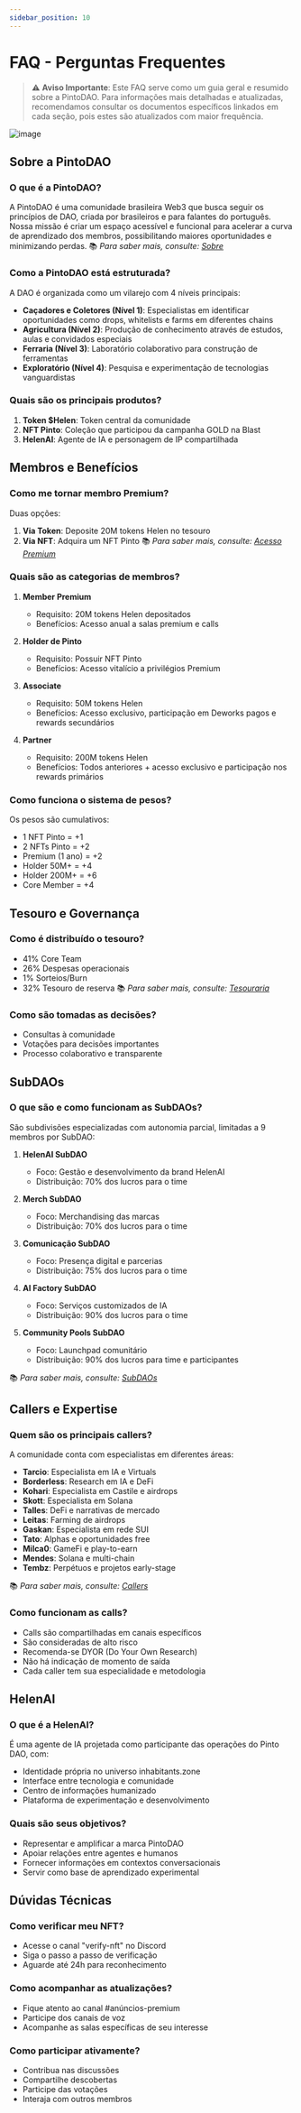 ```yaml
---
sidebar_position: 10
---
```


# FAQ - Perguntas Frequentes

> ⚠️ **Aviso Importante**: Este FAQ serve como um guia geral e resumido sobre a PintoDAO. Para informações mais detalhadas e atualizadas, recomendamos consultar os documentos específicos linkados em cada seção, pois estes são atualizados com maior frequência.

![image](https://github.com/user-attachments/assets/[placeholder-image-id])

## Sobre a PintoDAO

### O que é a PintoDAO?
A PintoDAO é uma comunidade brasileira Web3 que busca seguir os princípios de DAO, criada por brasileiros e para falantes do português. Nossa missão é criar um espaço acessível e funcional para acelerar a curva de aprendizado dos membros, possibilitando maiores oportunidades e minimizando perdas.
📚 *Para saber mais, consulte: [Sobre](/docs/pinto-brasil/Sobre)*

### Como a PintoDAO está estruturada?
A DAO é organizada como um vilarejo com 4 níveis principais:
- **Caçadores e Coletores (Nível 1)**: Especialistas em identificar oportunidades como drops, whitelists e farms em diferentes chains
- **Agricultura (Nível 2)**: Produção de conhecimento através de estudos, aulas e convidados especiais
- **Ferraria (Nível 3)**: Laboratório colaborativo para construção de ferramentas
- **Exploratório (Nível 4)**: Pesquisa e experimentação de tecnologias vanguardistas

### Quais são os principais produtos?
1. **Token $Helen**: Token central da comunidade
2. **NFT Pinto**: Coleção que participou da campanha GOLD na Blast
3. **HelenAI**: Agente de IA e personagem de IP compartilhada

## Membros e Benefícios

### Como me tornar membro Premium?
Duas opções:
1. **Via Token**: Deposite 20M tokens Helen no tesouro
2. **Via NFT**: Adquira um NFT Pinto
📚 *Para saber mais, consulte: [Acesso Premium](/docs/pinto-brasil/bemvindo)*

### Quais são as categorias de membros?
1. **Member Premium**
   - Requisito: 20M tokens Helen depositados
   - Benefícios: Acesso anual a salas premium e calls

2. **Holder de Pinto**
   - Requisito: Possuir NFT Pinto
   - Benefícios: Acesso vitalício a privilégios Premium

3. **Associate**
   - Requisito: 50M tokens Helen
   - Benefícios: Acesso exclusivo, participação em Deworks pagos e rewards secundários

4. **Partner**
   - Requisito: 200M tokens Helen
   - Benefícios: Todos anteriores + acesso exclusivo e participação nos rewards primários

### Como funciona o sistema de pesos?
Os pesos são cumulativos:
- 1 NFT Pinto = +1
- 2 NFTs Pinto = +2
- Premium (1 ano) = +2
- Holder 50M+ = +4
- Holder 200M+ = +6
- Core Member = +4

## Tesouro e Governança

### Como é distribuído o tesouro?
- 41% Core Team
- 26% Despesas operacionais
- 1% Sorteios/Burn
- 32% Tesouro de reserva
📚 *Para saber mais, consulte: [Tesouraria](/docs/pinto-brasil/tesouraria)*

### Como são tomadas as decisões?
- Consultas à comunidade
- Votações para decisões importantes
- Processo colaborativo e transparente

## SubDAOs

### O que são e como funcionam as SubDAOs?
São subdivisões especializadas com autonomia parcial, limitadas a 9 membros por SubDAO:

1. **HelenAI SubDAO**
   - Foco: Gestão e desenvolvimento da brand HelenAI
   - Distribuição: 70% dos lucros para o time

2. **Merch SubDAO**
   - Foco: Merchandising das marcas
   - Distribuição: 70% dos lucros para o time

3. **Comunicação SubDAO**
   - Foco: Presença digital e parcerias
   - Distribuição: 75% dos lucros para o time

4. **AI Factory SubDAO**
   - Foco: Serviços customizados de IA
   - Distribuição: 90% dos lucros para o time

5. **Community Pools SubDAO**
   - Foco: Launchpad comunitário
   - Distribuição: 90% dos lucros para time e participantes

📚 *Para saber mais, consulte: [SubDAOs](/docs/pinto-brasil/SubDAO)*

## Callers e Expertise

### Quem são os principais callers?
A comunidade conta com especialistas em diferentes áreas:
- **Tarcio**: Especialista em IA e Virtuals
- **Borderless**: Research em IA e DeFi
- **Kohari**: Especialista em Castile e airdrops
- **Skott**: Especialista em Solana
- **Talles**: DeFi e narrativas de mercado
- **Leitas**: Farming de airdrops
- **Gaskan**: Especialista em rede SUI
- **Tato**: Alphas e oportunidades free
- **Milca0**: GameFi e play-to-earn
- **Mendes**: Solana e multi-chain
- **Tembz**: Perpétuos e projetos early-stage

📚 *Para saber mais, consulte: [Callers](/docs/pinto-brasil/callers)*

### Como funcionam as calls?
- Calls são compartilhadas em canais específicos
- São consideradas de alto risco
- Recomenda-se DYOR (Do Your Own Research)
- Não há indicação de momento de saída
- Cada caller tem sua especialidade e metodologia

## HelenAI

### O que é a HelenAI?
É uma agente de IA projetada como participante das operações do Pinto DAO, com:
- Identidade própria no universo inhabitants.zone
- Interface entre tecnologia e comunidade
- Centro de informações humanizado
- Plataforma de experimentação e desenvolvimento

### Quais são seus objetivos?
- Representar e amplificar a marca PintoDAO
- Apoiar relações entre agentes e humanos
- Fornecer informações em contextos conversacionais
- Servir como base de aprendizado experimental

## Dúvidas Técnicas

### Como verificar meu NFT?
- Acesse o canal "verify-nft" no Discord
- Siga o passo a passo de verificação
- Aguarde até 24h para reconhecimento

### Como acompanhar as atualizações?
- Fique atento ao canal #anúncios-premium
- Participe dos canais de voz
- Acompanhe as salas específicas de seu interesse

### Como participar ativamente?
- Contribua nas discussões
- Compartilhe descobertas
- Participe das votações
- Interaja com outros membros






